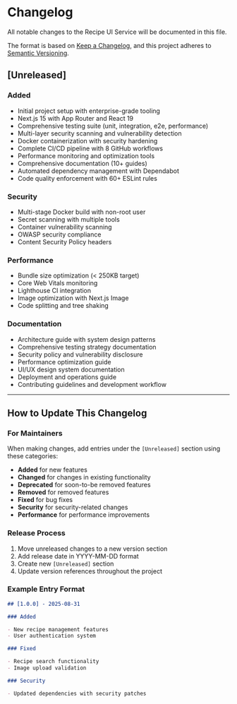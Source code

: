 # Changelog

All notable changes to the Recipe UI Service will be documented in this file.

The format is based on [Keep a Changelog](https://keepachangelog.com/en/1.0.0/),
and this project adheres to [Semantic Versioning](https://semver.org/spec/v2.0.0.html).

## [Unreleased]

### Added

- Initial project setup with enterprise-grade tooling
- Next.js 15 with App Router and React 19
- Comprehensive testing suite (unit, integration, e2e, performance)
- Multi-layer security scanning and vulnerability detection
- Docker containerization with security hardening
- Complete CI/CD pipeline with 8 GitHub workflows
- Performance monitoring and optimization tools
- Comprehensive documentation (10+ guides)
- Automated dependency management with Dependabot
- Code quality enforcement with 60+ ESLint rules

### Security

- Multi-stage Docker build with non-root user
- Secret scanning with multiple tools
- Container vulnerability scanning
- OWASP security compliance
- Content Security Policy headers

### Performance

- Bundle size optimization (< 250KB target)
- Core Web Vitals monitoring
- Lighthouse CI integration
- Image optimization with Next.js Image
- Code splitting and tree shaking

### Documentation

- Architecture guide with system design patterns
- Comprehensive testing strategy documentation
- Security policy and vulnerability disclosure
- Performance optimization guide
- UI/UX design system documentation
- Deployment and operations guide
- Contributing guidelines and development workflow

---

## How to Update This Changelog

### For Maintainers

When making changes, add entries under the `[Unreleased]` section using these categories:

- **Added** for new features
- **Changed** for changes in existing functionality
- **Deprecated** for soon-to-be removed features
- **Removed** for removed features
- **Fixed** for bug fixes
- **Security** for security-related changes
- **Performance** for performance improvements

### Release Process

1. Move unreleased changes to a new version section
2. Add release date in YYYY-MM-DD format
3. Create new `[Unreleased]` section
4. Update version references throughout the project

### Example Entry Format

```markdown
## [1.0.0] - 2025-08-31

### Added

- New recipe management features
- User authentication system

### Fixed

- Recipe search functionality
- Image upload validation

### Security

- Updated dependencies with security patches
```
